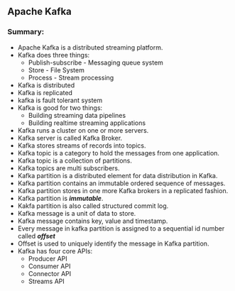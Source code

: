 Apache Kafka
------------

### Summary:

* Apache Kafka is a distributed streaming platform.
* Kafka does three things:
  * Publish-subscribe - Messaging queue system
  * Store - File System
  * Process - Stream processing
* Kafka is distributed
* Kafka is replicated
* kafka is fault tolerant system
* Kafka is good for two things:
  * Building streaming data pipelines
  * Building realtime streaming applications
* Kafka runs a cluster on one or more servers.
* Kafka server is called Kafka Broker.
* Kafka stores streams of records into topics.
* Kafka topic is a category to hold the messages from one application.
* Kafka topic is a collection of partitions.
* Kafka topics are multi subscribers.
* Kafka partition is a distributed element for data distribution in Kafka.
* Kafka partition contains an immutable ordered sequence of messages.
* Kafka partition stores in one more Kafka brokers in a replicated fashion.
* Kafka partition is ***immutable***.
* Kakfa partition is also called structured commit log.
* Kafka message is a unit of data to store.
* Kafka message contains key, value and timestamp.
* Every message in kafka partition is assigned to a sequential id number called ***offset***
* Offset is used to uniquely identify the message in Kafka partition.
* Kafka has four core APIs:
  * Producer API
  * Consumer API
  * Connector API
  * Streams API


